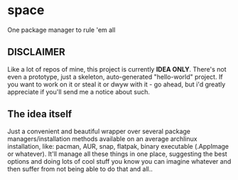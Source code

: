 # space

One package manager to rule 'em all

## DISCLAIMER

Like a lot of repos of mine, this project is currently **IDEA ONLY**. There's not even a prototype, just a skeleton, auto-generated "hello-world" project. If you want to work on it or steal it or dwyw with it - go ahead, but i'd greatly appreciate if you'll send me a notice about such.

## The idea itself

Just a convenient and beautiful wrapper over several package managers/installation methods available on an average archlinux installation, like: pacman, AUR, snap, flatpak, binary executable (.AppImage or whatever). It'll manage all these things in one place, suggesting the best options and doing lots of cool stuff you know you can imagine whatever and then suffer from not being able to do that and all..
